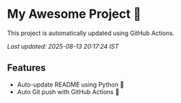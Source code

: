 # My Awesome Project 🚀

This project is automatically updated using GitHub Actions.

_Last updated: 2025-08-13 20:17:24 IST_

## Features
- Auto-update README using Python 🐍
- Auto Git push with GitHub Actions 🤖
